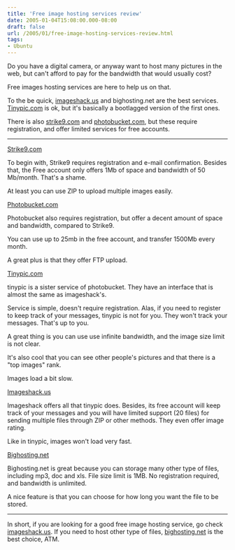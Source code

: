 ```yaml
---
title: 'Free image hosting services review'
date: 2005-01-04T15:08:00.000-08:00
draft: false
url: /2005/01/free-image-hosting-services-review.html
tags: 
- Ubuntu
---
```


Do you have a digital camera, or anyway want to host many pictures in the web, but can't afford to pay for the bandwidth that would usually cost?  
  
Free images hosting services are here to help us on that.  
  
To the be quick,  [](http://www.tinypic.com)[imageshack.us](http://www.imageshack.us) and bighosting.net are the best services. [Tinypic.com](http://www.tinypic.com) is ok, but it's basically a bootlagged version of the first ones.  
  
There is also [strike9.com](http://www.strike9.com) and [photobucket.com](http://www.photobucket.com), but these require registration, and offer limited services for free accounts.  
  

* * *

  

[Strike9.com](http://www.strike9.com)  

  
To begin with, Strike9 requires registration and e-mail confirmation. Besides that, the Free account only offers 1Mb of space and bandwidth of 50 Mb/month. That's a shame.  
  
At least you can use ZIP to upload multiple images easily.  
  

[Photobucket.com](http://www.photobucket.com)  

  
Photobucket also requires registration, but offer a decent amount of space and bandwidth, compared to Strike9.  
  
You can use up to 25mb in the free account, and transfer 1500Mb every month.  
  
A great plus is that they offer FTP upload.  
  

[Tinypic.com](http://www.tinypic.com)  

  
tinypic is a sister service of photobucket. They have an interface that is almost the same as imageshack's.  
  
Service is simple, doesn't require registration. Alas, if you need to register to keep track of your messages, tinypic is not for you. They won't track your messages. That's up to you.  
  
A great thing is you can use use infinite bandwidth, and the image size limit is not clear.  
  
It's also cool that you can see other people's pictures and that there is a "top images" rank.  
  
Images load a bit slow.  
  

[Imageshack.us](http://www.imageshack.us)  

  
Imageshack offers all that tinypic does. Besides, its free account will keep track of your messages and you will have limited support (20 files) for sending multiple files through ZIP or other methods. They even offer image rating.  
  
Like in tinypic, images won't load very fast.  
  

[Bighosting.net](http://www.bighosting.net)  

  
Bighosting.net is great because you can storage many other type of files, including mp3, doc and xls. File size limit is 1MB. No registration required, and bandwidth is unlimited.  
  
A nice feature is that you can choose for how long you want the file to be stored.  
  

* * *

  
In short, if you are looking for a good free image hosting service, go check [imageshack.us](http://www.imageshack.us). If you need to host other type of files, [bighosting.net](http://www.bighosting.net) is the best choice, ATM.